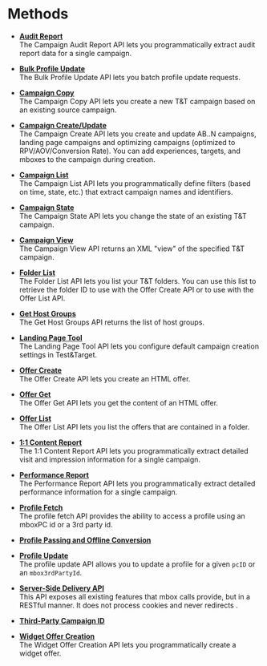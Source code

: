 # Methods

 

-   **[Audit Report](../audit_report/r_audit_report.md)**  
 The Campaign Audit Report API lets you programmatically extract audit report data for a single campaign.
-   **[Bulk Profile Update](../batch_update/r_batch_update.md)**  
 The Bulk Profile Update API lets you batch profile update requests.
-   **[Campaign Copy](../campaign_copy/r_campaign_copy.md)**  
 The Campaign Copy API lets you create a new T&T campaign based on an existing source campaign.
-   **[Campaign Create/Update](../campaign_create/r_campaign_create.md)**  
 The Campaign Create API lets you create and update AB..N campaigns, landing page campaigns and optimizing campaigns \(optimized to RPV/AOV/Conversion Rate\). You can add experiences, targets, and mboxes to the campaign during creation.
-   **[Campaign List](../campaign_list/r_campaign_list.md)**  
 The Campaign List API lets you programmatically define filters \(based on time, state, etc.\) that extract campaign names and identifiers.
-   **[Campaign State](../campaign_state/r_campaign_state.md)**  
 The Campaign State API lets you change the state of an existing T&T campaign.
-   **[Campaign View](../campaign_view/r_campaign_view.md)**  
 The Campaign View API returns an XML "view" of the specified T&T campaign.
-   **[Folder List](../list_folder/r_list_folder.md)**  
 The Folder List API lets you list your T&T folders. You can use this list to retrieve the folder ID to use with the Offer Create API or to use with the Offer List API.
-   **[Get Host Groups](../get_host_groups/r_get_host_groups.md)**  
 The Get Host Groups API returns the list of host groups.
-   **[Landing Page Tool](../landing_page_tool/r_landing_page_tool.md)**  
The Landing Page Tool API lets you configure default campaign creation settings in Test&Target.
-   **[Offer Create](../create_offer/r_create_offer.md)**  
 The Offer Create API lets you create an HTML offer.
-   **[Offer Get](../get_offer/r_get_offer.md)**  
 The Offer Get API lets you get the content of an HTML offer.
-   **[Offer List](../list_offer/r_list_offer.md)**  
 The Offer List API lets you list the offers that are contained in a folder.
-   **[1:1 Content Report](../onetooneoffer_report/r_onetooneoffer_report.md)**  
 The 1:1 Content Report API lets you programmatically extract detailed visit and impression information for a single campaign.
-   **[Performance Report](../performance_report/r_performance_report.md)**  
 The Performance Report API lets you programmatically extract detailed performance information for a single campaign.
-   **[Profile Fetch](../profile_fetch/profile_fetch.md)**  
The profile fetch API provides the ability to access a profile using an mboxPC id or a 3rd party id.
-   **[Profile Passing and Offline Conversion](../profile_passing_offline_conversion/r_profile_passing_offline_conversion.md)**  
 
-   **[Profile Update](../profile_update/r_profile_update.md)**  
 The profile update API allows you to update a profile for a given `pcID` or an `mbox3rdPartyId`.
-   **[Server-Side Delivery API](../serverside_delivery/serverside_delivery.md)**  
 This API exposes all existing features that mbox calls provide, but in a RESTful manner. It does not process cookies and never redirects .
-   **[Third-Party Campaign ID](../thirdparty_campaign_id/r_thirdparty_campaign_id.md)**  
 
-   **[Widget Offer Creation](../widget_offer_creation/r_widget_offer_creation.md)**  
 The Widget Offer Creation API lets you programmatically create a widget offer.

